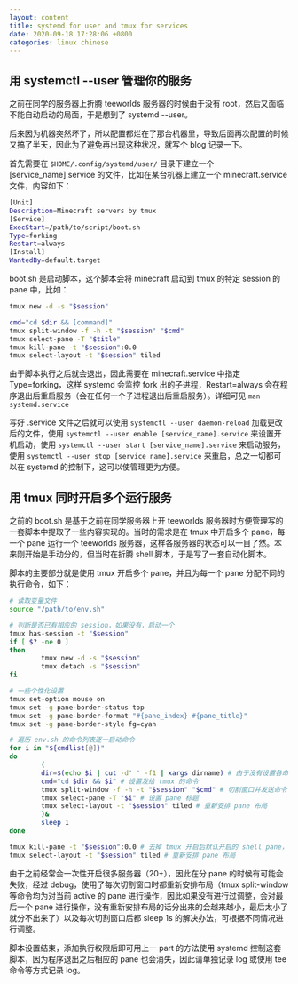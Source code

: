 ```yaml
---
layout: content
title: systemd for user and tmux for services
date: 2020-09-18 17:28:06 +0800
categories: linux chinese
---
```


## 用 systemctl --user 管理你的服务

之前在同学的服务器上折腾 teeworlds 服务器的时候由于没有 root，然后又面临不能自动启动的局面，于是想到了 systemd --user。

后来因为机器突然坏了，所以配置都烂在了那台机器里，导致后面再次配置的时候又搞了半天，因此为了避免再出现这种状况，就写个 blog 记录一下。

首先需要在 `$HOME/.config/systemd/user/` 目录下建立一个 [service_name].service 的文件，比如在某台机器上建立一个 minecraft.service 文件，内容如下：

```sh
[Unit]
Description=Minecraft servers by tmux
[Service]
ExecStart=/path/to/script/boot.sh
Type=forking
Restart=always
[Install]
WantedBy=default.target
```

boot.sh 是启动脚本，这个脚本会将 minecraft 启动到 tmux 的特定 session 的 pane 中，比如：

```sh
tmux new -d -s "$session"

cmd="cd $dir && [command]"
tmux split-window -f -h -t "$session" "$cmd"
tmux select-pane -T "$title"
tmux kill-pane -t "$session":0.0
tmux select-layout -t "$session" tiled
```

由于脚本执行之后就会退出，因此需要在 minecraft.service 中指定 Type=forking，这样 systemd 会监控 fork 出的子进程，Restart=always 会在程序退出后重启服务（会在任何一个子进程退出后重启服务）。详细可见 `man systemd.service`

写好 .service 文件之后就可以使用 `systemctl --user daemon-reload` 加载更改后的文件，使用 `systemctl --user enable [service_name].service` 来设置开机启动，使用 `systemctl --user start [service_name].service` 来启动服务，使用 `systemctl --user stop [service_name].service` 来重启，总之一切都可以在 systemd 的控制下，这可以使管理更为方便。

## 用 tmux 同时开启多个运行服务

之前的 boot.sh 是基于之前在同学服务器上开 teeworlds 服务器时方便管理写的一套脚本中提取了一些内容实现的。当时的需求是在 tmux 中开启多个 pane，每一个 pane 运行一个 teeworlds 服务器，这样各服务器的状态可以一目了然。本来刚开始是手动分的，但当时在折腾 shell 脚本，于是写了一套自动化脚本。

脚本的主要部分就是使用 tmux 开启多个 pane，并且为每一个 pane 分配不同的执行命令，如下：

```sh
# 读取变量文件
source "/path/to/env.sh"

# 判断是否已有相应的 session，如果没有，启动一个
tmux has-session -t "$session"
if [ $? -ne 0 ]
then
        tmux new -d -s "$session"
        tmux detach -s "$session"
fi

# 一些个性化设置
tmux set-option mouse on
tmux set -g pane-border-status top
tmux set -g pane-border-format "#{pane_index} #{pane_title}"
tmux set -g pane-border-style fg=cyan

# 遍历 env.sh 的命令列表逐一启动命令
for i in "${cmdlist[@]}"
do
        (
        dir=$(echo $i | cut -d' ' -f1 | xargs dirname) # 由于没有设置各命令路径，直接通过切割的方式拿到路径
        cmd="cd $dir && $i" # 设置发给 tmux 的命令
        tmux split-window -f -h -t "$session" "$cmd" # 切割窗口并发送命令
        tmux select-pane -T "$i" # 设置 pane 标题
        tmux select-layout -t "$session" tiled # 重新安排 pane 布局
        )&
        sleep 1
done

tmux kill-pane -t "$session":0.0 # 去掉 tmux 开启后默认开启的 shell pane，可省略
tmux select-layout -t "$session" tiled # 重新安排 pane 布局
```

由于之前经常会一次性开启很多服务器（20+），因此在分 pane 的时候有可能会失败，经过 debug，使用了每次切割窗口时都重新安排布局（tmux split-window 等命令均为对当前 active 的 pane 进行操作，因此如果没有进行过调整，会对最后一个 pane 进行操作，没有重新安排布局的话分出来的会越来越小，最后太小了就分不出来了）以及每次切割窗口后都 sleep 1s 的解决办法，可根据不同情况进行调整。

脚本设置结束，添加执行权限后即可用上一 part 的方法使用 systemd 控制这套脚本，因为程序退出之后相应的 pane 也会消失，因此请单独记录 log 或使用 tee 命令等方式记录 log。
